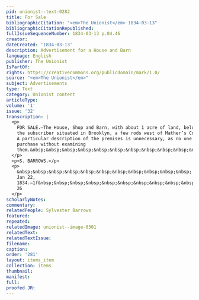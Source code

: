 ```yaml
---
pid: unionist--text-0282
title: For Sale
bibliographicCitation: "<em>The Unionist</em> 1834-03-13"
bibliographicCitationRepublished: 
fullIssueSequenceNumber: 1834-03-13 p.04.46
creator: 
dateCreated: '1834-03-13'
description: Advertisement for a House and Barn
language: English
publisher: The Unionist
IsPartOf: 
rights: https://creativecommons.org/publicdomain/mark/1.0/
source: "<em>The Unionist</em>"
subject: Advertisements
type: Text
category: Unionist content
articleType: 
volume: '1'
issue: '32'
transcription: |
  <p>
    FOR SALE.—The House, Shop and Barn, with about 1 acre of land, belonging to
    the subscriber situated in Brooklyn, a few rods west of Mather’s Coffee-House.
    A particular description of the premises is unnecessary, as no one will
    purchase without examining
    them.&nbsp;&nbsp;&nbsp;&nbsp;&nbsp;&nbsp;&nbsp;&nbsp;&nbsp;&nbsp;&nbsp;&nbsp;&nbsp;&nbsp;&nbsp;&nbsp;&nbsp;&nbsp;&nbsp;&nbsp;
  </p>
  <p>S. BARROWS.</p>
  <p>
    &nbsp;&nbsp;&nbsp;&nbsp;&nbsp;&nbsp;&nbsp;&nbsp;&nbsp;&nbsp;&nbsp; Brooklyn,
    Jan 22,
    1834.—1f&nbsp;&nbsp;&nbsp;&nbsp;&nbsp;&nbsp;&nbsp;&nbsp;&nbsp;&nbsp;&nbsp;&nbsp;&nbsp;&nbsp;&nbsp;&nbsp;&nbsp;&nbsp;&nbsp;&nbsp;&nbsp;&nbsp;&nbsp;&nbsp;&nbsp;&nbsp;
    26
  </p>
scholarlyNotes: 
commentary: 
relatedPeople: Sylvester Barrows
featured: 
repeated: 
relatedImage: unionist--image-0301
relatedText: 
relatedTextIssue: 
filename: 
caption: 
order: '281'
layout: items_item
collection: items
thumbnail: 
manifest: 
full: 
proofed JR: 
---
```

